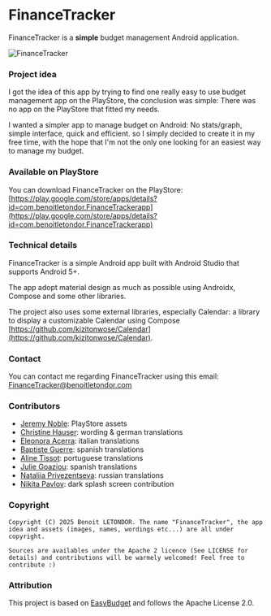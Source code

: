 # FinanceTracker

FinanceTracker is a **simple** budget management Android application.

![FinanceTracker](http://i.imgur.com/hiQrR38.png)

### Project idea

I got the idea of this app by trying to find one really easy to use budget management app on the PlayStore, the conclusion was simple: There was no app on the PlayStore that fitted my needs.

I wanted a simpler app to manage budget on Android: No stats/graph, simple interface, quick and efficient. so I simply decided to create it in my free time, with the hope that I'm not the only one looking for an easiest way to manage my budget.

### Available on PlayStore

You can download FinanceTracker on the PlayStore: [https://play.google.com/store/apps/details?id=com.benoitletondor.FinanceTrackerapp](https://play.google.com/store/apps/details?id=com.benoitletondor.FinanceTrackerapp)

### Technical details

FinanceTracker is a simple Android app built with Android Studio that supports Android 5+. 

The app adopt material design as much as possible using Androidx, Compose and some other libraries.

The project also uses some external libraries, especially Calendar: a library to display a customizable Calendar using Compose [https://github.com/kizitonwose/Calendar](https://github.com/kizitonwose/Calendar).

### Contact

You can contact me regarding FinanceTracker using this email: [FinanceTracker@benoitletondor.com](mailto:FinanceTracker@benoitletondor.com)

### Contributors

- [Jeremy Noble](https://www.linkedin.com/in/j%C3%A9r%C3%A9my-noble-9b86494a/): PlayStore assets
- [Christine Hauser](https://fr.linkedin.com/in/christine-hauser-23627578): wording & german translations
- [Eleonora Acerra](https://fr.linkedin.com/in/eleonora-acerra-7aa14a77/fr): italian translations
- [Baptiste Guerre](https://fr.linkedin.com/in/baptiste-guerre-65547484): spanish translations
- [Aline Tissot](https://fr.linkedin.com/in/alinetissot): portuguese translations
- [Julie Goaziou](https://fr.linkedin.com/in/julie-goaziou-163a6b76): spanish translations
- [Nataliia Privezentseva](https://github.com/NataliiaPrivezentseva): russian translations
- [Nikita Pavlov](https://github.com/Nik-Pavlov): dark splash screen contribution

### Copyright

    Copyright (C) 2025 Benoit LETONDOR. The name "FinanceTracker", the app idea and assets (images, names, wordings etc...) are all under copyright.

    Sources are availables under the Apache 2 licence (See LICENSE for details) and contributions will be warmely welcomed! Feel free to contribute :)


### Attribution
This project is based on [EasyBudget](https://github.com/Pragament/kotlin_easy_budget) and follows the Apache License 2.0.
